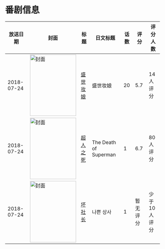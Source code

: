 # 番剧信息

|放送日期|封面|标题|日文标题|话数|评分|评分人数|
|---|---|---|---|---|---|---|
|2018-07-24|<img src="//lain.bgm.tv/pic/cover/c/98/04/223155_sQh9O.jpg" alt="封面" style="width:150px;height:200px;object-fit:cover;">|[盛世妆娘](https://bangumi.tv/subject/223155)|盛世妆娘|20|5.7|14人评分|
|2018-07-24|<img src="//lain.bgm.tv/pic/cover/c/53/ec/241955_566wN.jpg" alt="封面" style="width:150px;height:200px;object-fit:cover;">|[超人之死](https://bangumi.tv/subject/241955)|The Death of Superman|1|6.7|80人评分|
|2018-07-24|<img src="//lain.bgm.tv/pic/cover/c/bb/13/358883_1x261.jpg" alt="封面" style="width:150px;height:200px;object-fit:cover;">|[坏社长](https://bangumi.tv/subject/358883)|나쁜 상사|1|暂无评分|少于10人评分|

